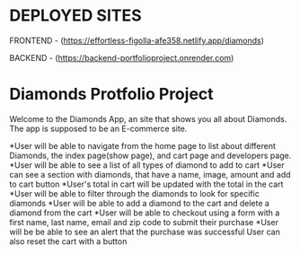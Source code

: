 # DEPLOYED SITES

FRONTEND - (https://effortless-figolla-afe358.netlify.app/diamonds)

BACKEND - (https://backend-portfolioproject.onrender.com)

# Diamonds Protfolio Project

Welcome to the Diamonds App, an site that shows you all about Diamonds. The app is supposed to be an E-commerce site.

*User will be able to navigate from the home page to list about different Diamonds, the index page(show page), and cart page and developers page.
*User will be able to see a list of all types of diamond to add to cart
*User can see a section with diamonds, that have a name, image, amount and add to cart button
*User's total in cart will be updated with the total in the cart
*User will be able to filter through the diamonds to look for specific diamonds
*User will be able to add a diamond to the cart and delete a diamond from the cart
*User will be able to checkout using a form with a first name, last name, email and zip code to submit their purchase
*User will be be able to see an alert that the purchase was successful
User can also reset the cart with a button
